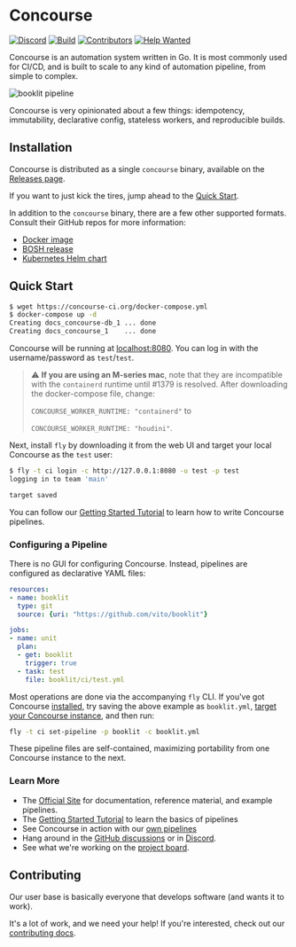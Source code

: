 # Concourse

[![Discord](https://img.shields.io/discord/219899946617274369.svg?label=&logo=discord&logoColor=ffffff&color=7389D8&labelColor=6A7EC2)][discord]
[![Build](https://ci.concourse-ci.org/api/v1/teams/main/pipelines/concourse/badge)](https://ci.concourse-ci.org/teams/main/pipelines/concourse)
[![Contributors](https://img.shields.io/github/contributors/concourse/concourse)](https://github.com/concourse/concourse/graphs/contributors)
[![Help Wanted](https://img.shields.io/github/labels/concourse/concourse/help%20wanted)](https://github.com/concourse/concourse/labels/help%20wanted)

Concourse is an automation system written in Go. It is most commonly used for
CI/CD, and is built to scale to any kind of automation pipeline, from simple to
complex.

![booklit pipeline](screenshots/booklit-pipeline.png)

Concourse is very opinionated about a few things: idempotency, immutability,
declarative config, stateless workers, and reproducible builds.

<!--- Leaving this here for now my for my own reference
## The road to Concourse v10

[Concourse v10][v10] is the code name for a set of features which, when used
in combination, will have a massive impact on Concourse's capabilities as a
generic continuous thing-doer. These features, and how they interact, are
described in detail in the [Core roadmap: towards v10][v10] and [Re-inventing
resource types][prototypes] blog posts. (These posts are *slightly* out of
date, but they get the idea across.)

Notably, **v10 will make Concourse not suck for multi-branch and/or
pull-request driven workflows** - examples of *spatial* change, where the set
of things to automate grows and shrinks over time.

Because v10 is really an alias for a ton of separate features, there's a lot
to keep track of - here's an overview:

| Feature                  | RFC              | Status |
| ------------------------ | ---------------- | ------ |
| `set_pipeline` step      | ✔ [#31][rfc-31]  | ✔ v5.8.0 (experimental) |
| Var sources for creds    | ✔ [#39][rfc-39]  | ✔ v5.8.0 (experimental), TODO: [#5813][issue-5813] |
| Archiving pipelines      | ✔ [#33][rfc-33]  | ✔ v6.5.0 |
| Instanced pipelines      | ✔ [#34][rfc-34]  | ✔ v7.0.0 (experimental) |
| Static `across` step     | 🚧 [#29][rfc-29] | ✔ v6.5.0 (experimental) |
| Dynamic `across` step    | 🚧 [#29][rfc-29] | ✔ v7.4.0 (experimental, not released yet) |
| Projects                 | 🚧 [#32][rfc-32] | 🙏 RFC needs feedback! |
| `load_var` step          | ✔ [#27][rfc-27]  | ✔ v6.0.0 (experimental) |
| `get_var` step           | ✔ [#27][rfc-27]  | 🚧 [#5815][issue-5815] in progress! |
| [Prototypes][prototypes] | ✔ [#37][rfc-37]  | ⚠ Pending first use of protocol (any of the below) |
| `run` step               | 🚧 [#37][rfc-37]  | ⚠ Pending its own RFC, but feel free to experiment |
| Resource prototypes      | ✔ [#38][rfc-38]  | 🙏 [#5870][issue-5870] looking for volunteers! |
| Var source prototypes    |                  | 🚧 [#6275][issue-6275] planned, may lead to RFC |
| Notifier prototypes      | 🚧 [#28][rfc-28] | ⚠ RFC not ready |

The Concourse team at VMware will be working on these features, however in the
interest of growing a healthy community of contributors we would really
appreciate any volunteers. This roadmap is very easy to parallelize, as it is
comprised of many orthogonal features, so the faster we can power through it,
the faster we can all benefit. We want these for our own pipelines too! 😆

If you'd like to get involved, hop in [Discord][discord] or leave a comment on
any of the issues linked above so we can coordinate. We're more than happy to
help figure things out or pick up any work that you don't feel comfortable
doing (e.g. UI, unfamiliar parts, etc.).

Thanks to everyone who has contributed so far, whether in code or in the
community, and thanks to everyone for their patience while we figure out how to
support such common functionality the "Concoursey way!" 🙏

[issue-5813]: https://github.com/concourse/concourse/issues/5813
[issue-5814]: https://github.com/concourse/concourse/issues/5814
[issue-5815]: https://github.com/concourse/concourse/issues/5815
[issue-5870]: https://github.com/concourse/concourse/issues/5870
[issue-5921]: https://github.com/concourse/concourse/issues/5921
[issue-6275]: https://github.com/concourse/concourse/issues/6275
[pr-5896]: https://github.com/concourse/concourse/pull/5896
[rfc-27]: https://github.com/concourse/rfcs/blob/master/027-var-steps/proposal.md
[rfc-28]: https://github.com/concourse/rfcs/pull/28
[rfc-29]: https://github.com/concourse/rfcs/pull/29
[rfc-31]: https://github.com/concourse/rfcs/blob/master/031-set-pipeline-step/proposal.md
[rfc-32]: https://github.com/concourse/rfcs/pull/32
[rfc-33]: https://github.com/concourse/rfcs/blob/master/033-archiving-pipelines/proposal.md
[rfc-34]: https://github.com/concourse/rfcs/blob/master/034-instanced-pipelines/proposal.md
[rfc-37]: https://github.com/concourse/rfcs/blob/master/037-prototypes/proposal.md
[rfc-38]: https://github.com/concourse/rfcs/blob/master/038-resource-prototypes/proposal.md
[rfc-39]: https://github.com/concourse/rfcs/blob/master/039-var-sources/proposal.md

[v10]: https://blog.concourse-ci.org/2019/07/17/core-roadmap-towards-v10.html
[prototypes]: https://blog.concourse-ci.org/2019/10/15/reinventing-resource-types.html
--->

## Installation

Concourse is distributed as a single `concourse` binary, available on the [Releases page](https://github.com/concourse/concourse/releases/latest).

If you want to just kick the tires, jump ahead to the [Quick Start](#quick-start).

In addition to the `concourse` binary, there are a few other supported formats.
Consult their GitHub repos for more information:

* [Docker image](https://github.com/concourse/concourse-docker)
* [BOSH release](https://github.com/concourse/concourse-bosh-release)
* [Kubernetes Helm chart](https://github.com/concourse/concourse-chart)


## Quick Start

```sh
$ wget https://concourse-ci.org/docker-compose.yml
$ docker-compose up -d
Creating docs_concourse-db_1 ... done
Creating docs_concourse_1    ... done
```

Concourse will be running at [localhost:8080](http://localhost:8080). You can
log in with the username/password as `test`/`test`.

> :warning: **If you are using an M-series mac**, note that they are
> incompatible with the `containerd` runtime until #1379 is resolved. After
> downloading the docker-compose file, change:
>
> `CONCOURSE_WORKER_RUNTIME: "containerd"` to
>
> `CONCOURSE_WORKER_RUNTIME: "houdini"`.

Next, install `fly` by downloading it from the web UI and target your local
Concourse as the `test` user:

```sh
$ fly -t ci login -c http://127.0.0.1:8080 -u test -p test
logging in to team 'main'

target saved
```

You can follow our [Getting Started Tutorial](https://concourse-ci.org/getting-started.html)
to learn how to write Concourse pipelines.

### Configuring a Pipeline

There is no GUI for configuring Concourse. Instead, pipelines are configured as
declarative YAML files:

```yaml
resources:
- name: booklit
  type: git
  source: {uri: "https://github.com/vito/booklit"}

jobs:
- name: unit
  plan:
  - get: booklit
    trigger: true
  - task: test
    file: booklit/ci/test.yml
```

Most operations are done via the accompanying `fly` CLI. If you've got Concourse
[installed](https://concourse-ci.org/install.html), try saving the above example
as `booklit.yml`, [target your Concourse
instance](https://concourse-ci.org/fly.html#fly-login), and then run:

```sh
fly -t ci set-pipeline -p booklit -c booklit.yml
```

These pipeline files are self-contained, maximizing portability from one
Concourse instance to the next.


### Learn More

* The [Official Site](https://concourse-ci.org) for documentation,
  reference material, and example pipelines.
* The [Getting Started Tutorial](https://concourse-ci.org/getting-started.html)
  to learn the basics of pipelines
* See Concourse in action with our [own pipelines](https://ci.concourse-ci.org/)
* Hang around in the [GitHub discussions](https://github.com/concourse/concourse/discussions) or in
  [Discord](https://discord.gg/MeRxXKW).
* See what we're working on the [project board](https://github.com/orgs/concourse/projects). 


## Contributing

Our user base is basically everyone that develops software (and wants it to
work).

It's a lot of work, and we need your help! If you're interested, check out our
[contributing docs](CONTRIBUTING.md).

[discord]: https://discord.gg/MeRxXKW
